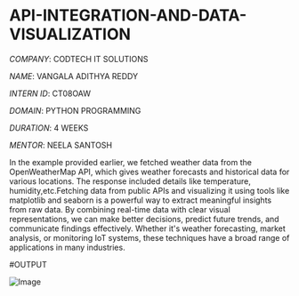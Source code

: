 # API-INTEGRATION-AND-DATA-VISUALIZATION

*COMPANY*: CODTECH IT SOLUTIONS

*NAME*: VANGALA ADITHYA REDDY

*INTERN ID*: CT08OAW

*DOMAIN*: PYTHON PROGRAMMING

*DURATION*: 4 WEEKS

*MENTOR*: NEELA SANTOSH

In the example provided earlier, we fetched weather data from the OpenWeatherMap API, which gives weather forecasts and historical data for various locations. The response included details like temperature, humidity,etc.Fetching data from public APIs and visualizing it using tools like matplotlib and seaborn is a powerful way to extract meaningful insights from raw data. By combining real-time data with clear visual representations, we can make better decisions, predict future trends, and communicate findings effectively. Whether it's weather forecasting, market analysis, or monitoring IoT systems, these techniques have a broad range of applications in many industries.

#OUTPUT

![Image](https://github.com/user-attachments/assets/c0a5936b-b171-43d1-82eb-cf1d1f5880ce)

